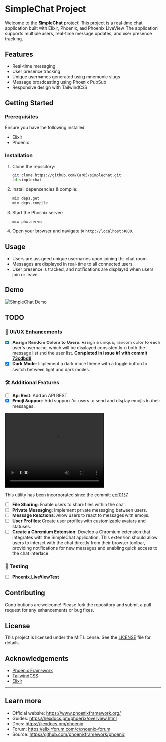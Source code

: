 # SimpleChat Project

Welcome to the **SimpleChat** project! This project is a real-time chat application built with Elixir, Phoenix, and Phoenix LiveView. The application supports multiple users, real-time message updates, and user presence tracking.

## Features

- Real-time messaging
- User presence tracking
- Unique usernames generated using mnemonic slugs
- Message broadcasting using Phoenix PubSub
- Responsive design with TailwindCSS

## Getting Started

### Prerequisites

Ensure you have the following installed:

- Elixir
- Phoenix

### Installation

1. Clone the repository:

    ```sh
    git clone https://github.com/Car85/simplechat.git
    cd simplechat
    ```

2. Install dependencies & compile:

    ```sh
    mix deps.get
    mix deps.compile

    ```

3. Start the Phoenix server:

    ```sh
    mix phx.server
    ```

4. Open your browser and navigate to `http://localhost:4000`.

## Usage

- Users are assigned unique usernames upon joining the chat room.
- Messages are displayed in real-time to all connected users.
- User presence is tracked, and notifications are displayed when users join or leave.

## Demo

![SimpleChat Demo](/assets/simplechat_demo.gif)

## TODO

### 🎨 UI/UX Enhancements

- [x] **Assign Random Colors to Users**: Assign a unique, random color to each user's username, which will be displayed consistently in both the message list and the user list. **Completed in issue #1 with commit [73cdbd8](https://github.com/Car85/simplechat/commit/73cdbd816e4370c7b00c381258cf248a3706b7df)**
- [x] **Dark Mode**: Implement a dark mode theme with a toggle button to switch between light and dark modes.

### 🛠️ Additional Features

- [ ] **Api Rest**: Add an API REST
- [x] **Emoji Support**: Add support for users to send and display emojis in their messages.

<video width="320" height="240" controls>
  <source src="/media/simple_chat_emojies.mp4" type="video/mp4">
</video>

This utility has been incorporated since the commit: [ecf0137](https://github.com/Car85/simplechat/commit/ecf0137846bac19dc36526b0da0d7b094b074c26)


- [ ] **File Sharing**: Enable users to share files within the chat.
- [ ] **Private Messaging**: Implement private messaging between users.
- [ ] **Message Reactions**: Allow users to react to messages with emojis.
- [ ] **User Profiles**: Create user profiles with customizable avatars and statuses.
- [ ] **Create a Chromium Extension**: Develop a Chromium extension that integrates with the SimpleChat application. This extension should allow users to interact with the chat directly from their browser toolbar, providing notifications for new messages and enabling quick access to the chat interface.

### 🔬  Testing

- [ ] **Phoenix.LiveViewTest**


## Contributing

Contributions are welcome! Please fork the repository and submit a pull request for any enhancements or bug fixes.

## License

This project is licensed under the MIT License. See the [LICENSE](LICENSE) file for details.

## Acknowledgements

- [Phoenix Framework](https://www.phoenixframework.org/)
- [TailwindCSS](https://tailwindcss.com/)
- [Elixir](https://elixir-lang.org/)

---



## Learn more

  * Official website: https://www.phoenixframework.org/
  * Guides: https://hexdocs.pm/phoenix/overview.html
  * Docs: https://hexdocs.pm/phoenix
  * Forum: https://elixirforum.com/c/phoenix-forum
  * Source: https://github.com/phoenixframework/phoenix
